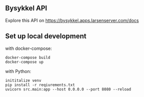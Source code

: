 ## Bysykkel API

Explore this API on https://bysykkel.apps.larsenserver.com/docs


## Set up local development

with docker-compose:
```
docker-compose build
docker-compose up
```

with Python:
```
inititalize venv
pip install -r reqiurements.txt
uvicorn src.main:app --host 0.0.0.0 --port 8080 --reload
```
